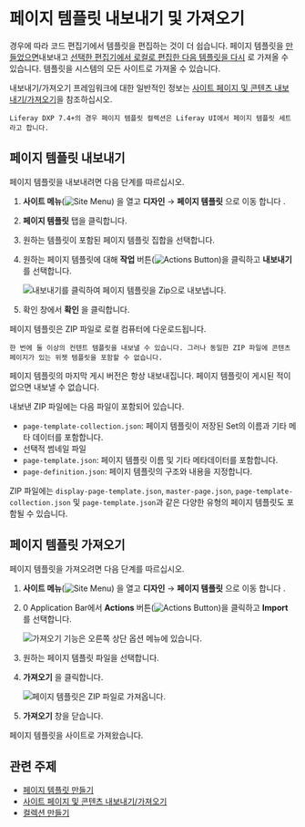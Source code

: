 # 페이지 템플릿 내보내기 및 가져오기

경우에 따라 코드 편집기에서 템플릿을 편집하는 것이 더 쉽습니다. 페이지 템플릿을 [만들었으면](./creating-a-page-template.md)내보내고 [선택한 편집기에서 로컬로 편집한 다음 템플릿을 다시](../../sites/exporting-importing-site-pages-and-content.md) 로 가져올 수 있습니다. 템플릿을 시스템의 모든 사이트로 가져올 수 있습니다.

내보내기/가져오기 프레임워크에 대한 일반적인 정보는 [사이트 페이지 및 콘텐츠 내보내기/가져오기](../../sites/exporting-importing-site-pages-and-content.md)을 참조하십시오.

```{note}
Liferay DXP 7.4+의 경우 페이지 템플릿 컬렉션은 Liferay UI에서 페이지 템플릿 세트라고 합니다.
```

## 페이지 템플릿 내보내기

페이지 템플릿을 내보내려면 다음 단계를 따르십시오.

1. **사이트 메뉴**(![Site Menu](../../../images/icon-product-menu.png)) 을 열고 **디자인** &rarr; **페이지 템플릿** 으로 이동 합니다 .

1. **페이지 템플릿** 탭을 클릭합니다.

1. 원하는 템플릿이 포함된 페이지 템플릿 집합을 선택합니다.

1. 원하는 페이지 템플릿에 대해 **작업** 버튼(![Actions Button](../../../images/icon-actions.png))을 클릭하고 **내보내기** 를 선택합니다.

   ![내보내기를 클릭하여 페이지 템플릿을 Zip으로 내보냅니다.](./exporting-and-importing-page-templates/images/01.png)

1. 확인 창에서 **확인** 을 클릭합니다.

페이지 템플릿은 ZIP 파일로 로컬 컴퓨터에 다운로드됩니다.

```{tip}
한 번에 둘 이상의 컨텐트 템플릿을 내보낼 수 있습니다. 그러나 동일한 ZIP 파일에 콘텐츠 페이지가 있는 위젯 템플릿을 포함할 수 없습니다.
```

페이지 템플릿의 마지막 게시 버전은 항상 내보내집니다. 페이지 템플릿이 게시된 적이 없으면 내보낼 수 없습니다.

내보낸 ZIP 파일에는 다음 파일이 포함되어 있습니다.

* `page-template-collection.json`: 페이지 템플릿이 저장된 Set의 이름과 기타 메타 데이터를 포함합니다.
* 선택적 썸네일 파일
* `page-template.json`: 페이지 템플릿 이름 및 기타 메타데이터를 포함합니다.
* `page-definition.json`: 페이지 템플릿의 구조와 내용을 지정합니다.

ZIP 파일에는 `display-page-template.json`, `master-page.json`, `page-template-collection.json` 및 `page-template.json`과 같은 다양한 유형의 페이지 템플릿도 포함될 수 있습니다.

## 페이지 템플릿 가져오기

페이지 템플릿을 가져오려면 다음 단계를 따르십시오.

1. **사이트 메뉴**(![Site Menu](../../../images/icon-product-menu.png)) 을 열고 **디자인** &rarr; **페이지 템플릿** 으로 이동 합니다 .

1. 0 Application Bar에서 **Actions** 버튼(![Actions Button](../../../images/icon-actions.png))을 클릭하고 **Import** 를 선택합니다.

   ![가져오기 기능은 오른쪽 상단 옵션 메뉴에 있습니다.](./exporting-and-importing-page-templates/images/02.png)

1. 원하는 페이지 템플릿 파일을 선택합니다.

1. **가져오기** 을 클릭합니다.

   ![페이지 템플릿은 ZIP 파일로 가져옵니다.](./exporting-and-importing-page-templates/images/03.png)

1. **가져오기** 창을 닫습니다.

페이지 템플릿을 사이트로 가져왔습니다.

## 관련 주제

* [페이지 템플릿 만들기](./creating-a-page-template.md)
* [사이트 페이지 및 콘텐츠 내보내기/가져오기](../../sites/exporting-importing-site-pages-and-content.md)
* [컬렉션 만들기](../../../content-authoring-and-management/collections-and-collection-pages/creating-collections.md)
